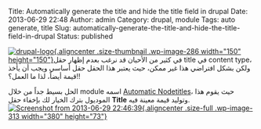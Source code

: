 Title: Automatically generate the title and hide the title field in drupal
Date: 2013-06-29 22:48
Author: admin
Category: drupal, module
Tags: auto generate, title
Slug: automatically-generate-the-title-and-hide-the-title-field-in-drupal
Status: published

[![drupal-logo](http://mycodee.com/wp-content/uploads/2013/06/drupal-logo-150x150.gif){.aligncenter .size-thumbnail .wp-image-286 width="150" height="150"}](http://mycodee.com/wp-content/uploads/2013/06/drupal-logo.gif)في كثير من الأحيان قد نرغب بعدم إظهار حقل title في content type، ولكن بشكل افتراضي هذا غير ممكن، حيث يعتبر هذا الحقل حقل أساسي ويجب أن يأخذ قيمة أيضاً، لذا ما العمل؟!!  
  
الحل بسيط جداً من خلال module اسمه [Automatic Nodetitles](https://drupal.org/project/auto_nodetitle)، حيث يقوم هذا الموديول بترك الخيار لك بإخفاء حقل **Title** وتوليد قيمة معينة فيه.[![Screenshot from 2013-06-29 22:46:39](http://mycodee.com/wp-content/uploads/2013/06/Screenshot-from-2013-06-29-224639.png){.aligncenter .size-full .wp-image-313 width="380" height="73"}](http://mycodee.com/wp-content/uploads/2013/06/Screenshot-from-2013-06-29-224639.png)
